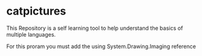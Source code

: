 # catpictures
This Repository is a self learning tool to help understand the basics of multiple languages.

For this proram you must add the using System.Drawing.Imaging reference 